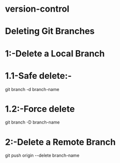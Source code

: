 # version-control

# Deleting Git Branches

# 1:-Delete a Local Branch
# 1.1-Safe delete:-  
git branch -d branch-name     
# 1.2:-Force delete
git branch -D branch-name     

# 2:-Delete a Remote Branch
git push origin --delete branch-name
